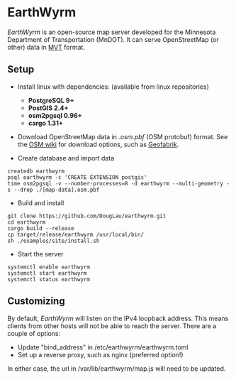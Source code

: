 # EarthWyrm

*EarthWyrm* is an open-source map server developed for the Minnesota Department
of Transportation (MnDOT).  It can serve OpenStreetMap (or other) data in
[MVT](https://github.com/mapbox/vector-tile-spec) format.

## Setup

* Install linux with dependencies:  (available from linux repositories)
  - **PostgreSQL 9+**
  - **PostGIS 2.4+**
  - **osm2pgsql 0.96+**
  - **cargo 1.31+**

* Download OpenStreetMap data in _.osm.pbf_ (OSM protobuf) format.  See the
  [OSM wiki](https://wiki.openstreetmap.org/wiki/Downloading_data) for download
  options, such as [Geofabrik](http://download.geofabrik.de/).

* Create database and import data
```
createdb earthwyrm
psql earthwyrm -c 'CREATE EXTENSION postgis'
time osm2pgsql -v --number-processes=8 -d earthwyrm --multi-geometry -s --drop ./[map-data].osm.pbf
```

* Build and install
```
git clone https://github.com/DougLau/earthwyrm.git
cd earthwyrm
cargo build --release
cp target/release/earthwyrm /usr/local/bin/
sh ./examples/site/install.sh
```

* Start the server
```
systemctl enable earthwyrm
systemctl start earthwyrm
systemctl status earthwyrm
```

## Customizing

By default, *EarthWyrm* will listen on the IPv4 loopback address.  This means
clients from other hosts will not be able to reach the server.  There are a
couple of options:

* Update "bind_address" in /etc/earthwyrm/earthwyrm.toml
* Set up a reverse proxy, such as nginx (preferred option!)

In either case, the url in /var/lib/earthwyrm/map.js will need to be updated.
